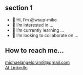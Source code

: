 ## section 1
- 👋 Hi, I’m @wsup-mike
- 👀 I’m interested in ...
- 🌱 I’m currently learning ...
- 💞️ I’m looking to collaborate on ...




## How to reach me...
michaelangeloram8@gmail.com
<br>
[At LinkedIn](https://www.linkedin.com/in/wsupmike/)


